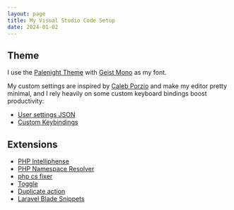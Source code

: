```yaml
---
layout: page
title: My Visual Studio Code Setup
date: 2024-01-02
---
```


## Theme

I use the [Palenight Theme](https://marketplace.visualstudio.com/items?itemName=whizkydee.material-palenight-theme) with [Geist Mono](https://vercel.com/font/mono) as my font.

My custom settings are inspired by [Caleb Porzio](https://makevscodeawesome.com) and make my editor pretty minimal, and I rely heavily on some custom keyboard bindings boost productivity:

- [User settings JSON](https://gist.github.com/theprivateer/c10fc045b93c9a3cdced99d3d9bb1ae1)
- [Custom Keybindings](https://gist.github.com/theprivateer/192668574175f4a2f0c8cf99db90b285)

## Extensions

- [PHP Intelliphense](https://marketplace.visualstudio.com/items?itemName=bmewburn.vscode-intelephense-client)
- [PHP Namespace Resolver](https://marketplace.visualstudio.com/items?itemName=MehediDracula.php-namespace-resolver)
- [php cs fixer](https://marketplace.visualstudio.com/items?itemName=junstyle.php-cs-fixer)
- [Toggle](https://marketplace.visualstudio.com/items?itemName=rebornix.toggle)
- [Duplicate action](https://marketplace.visualstudio.com/items?itemName=mrmlnc.vscode-duplicate)
- [Laravel Blade Snippets](https://marketplace.visualstudio.com/items?itemName=onecentlin.laravel-blade)
